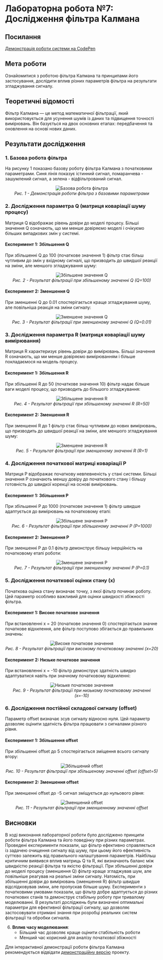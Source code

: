 # Лабораторна робота №7: Дослідження фільтра Калмана

## Посилання

[Демонстрація роботи системи на CodePen](https://codepen.io/VolodimirProdan/full/RNbRvxG)

## Мета роботи
Ознайомитися з роботою фільтра Калмана та принципами його застосування, дослідити вплив різних параметрів фільтра на результати згладжування сигналу.

## Теоретичні відомості
Фільтр Калмана — це метод математичної фільтрації, який використовується для усунення шумів із даних та підвищення точності вимірювань. Він базується на двох основних етапах: передбачення та оновлення на основі нових даних.

## Результати дослідження

### 1. Базова робота фільтра
На рисунку 1 показано базову роботу фільтра Калмана з початковими параметрами. Синя лінія показує істинний сигнал, помаранчева - зашумлений сигнал, а зелена - відфільтрований сигнал.

<p align="center">
  <img src="Screenshots/1.PNG" alt="Базова робота фільтра"/>
  <br>
  <em>Рис. 1 - Демонстрація роботи фільтра з базовими параметрами</em>
</p>

### 2. Дослідження параметра Q (матриця коваріації шуму процесу)
Матриця Q відображає рівень довіри до моделі процесу. Більші значення Q означають, що ми менше довіряємо моделі і очікуємо більших випадкових змін у системі.

#### Експеримент 1: Збільшення Q
При збільшенні Q до 100 (початкове значення 1) фільтр стає більш чутливим до змін у вхідному сигналі, що призводить до швидшої реакції на зміни, але меншого згладжування шуму:



<p align="center">
  <img src="Screenshots/2.PNG" alt="Збільшене значення Q"/>
  <br>
  <em>Рис. 2 - Результат фільтрації при збільшеному значенні Q (Q=100)</em>
</p>

#### Експеримент 2: Зменшення Q
При зменшенні Q до 0.01 спостерігається краще згладжування шуму, але повільніша реакція на зміни сигналу:


<p align="center">
  <img src="Screenshots/3.PNG" alt="Зменшене значення Q"/>
  <br>
  <em>Рис. 3 - Результат фільтрації при зменшеному значенні Q (Q=0.01)</em>
</p>

### 3. Дослідження параметра R (матриця коваріації шуму вимірювання)
Матриця R характеризує рівень довіри до вимірювань. Більші значення R означають, що ми менше довіряємо вимірюванням і більше покладаємося на модель процесу.

#### Експеримент 1: Збільшення R
При збільшенні R до 50 (початкове значення 10) фільтр надає більше ваги моделі процесу, що призводить до більшого згладжування:



<p align="center">
  <img src="Screenshots/4.PNG" alt="Збільшене значення R"/>
  <br>
  <em>Рис. 4 - Результат фільтрації при збільшеному значенні R (R=50)</em>
</p>

#### Експеримент 2: Зменшення R
При зменшенні R до 1 фільтр стає більш чутливим до нових вимірювань, що призводить до швидшої реакції на зміни, але меншого згладжування шуму:



<p align="center">
  <img src="Screenshots/5.PNG" alt="Зменшене значення R"/>
  <br>
  <em>Рис. 5 - Результат фільтрації при зменшеному значенні R (R=1)</em>
</p>

### 4. Дослідження початкової матриці коваріації P
Матриця P відображає початкову невпевненість у стані системи. Більші значення P означають меншу довіру до початкового стану і більшу готовність до швидкої корекції на основі вимірювань.

#### Експеримент 1: Збільшення P
При збільшенні P до 1000 (початкове значення 1) фільтр швидше адаптується до вимірювань на початковому етапі:



<p align="center">
  <img src="Screenshots/6.PNG" alt="Збільшене значення P"/>
  <br>
  <em>Рис. 6 - Результат фільтрації при збільшеному значенні P (P=1000)</em>
</p>

#### Експеримент 2: Зменшення P
При зменшенні P до 0.1 фільтр демонструє більшу інерційність на початковому етапі роботи:



<p align="center">
  <img src="Screenshots/7.PNG" alt="Зменшене значення P"/>
  <br>
  <em>Рис. 7 - Результат фільтрації при зменшеному значенні P (P=0.1)</em>
</p>

### 5. Дослідження початкової оцінки стану (x)
Початкова оцінка стану визначає точку, з якої фільтр починає роботу. Цей параметр особливо важливий для оцінки швидкості збіжності фільтра.

#### Експеримент 1: Високе початкове значення
При встановленні x = 20 (початкове значення 0) спостерігається значне початкове відхилення, але фільтр поступово збігається до правильних значень:


<p align="center">
  <img src="Screenshots/8.PNG" alt="Високе початкове значення"/>
  <br>
  <em>Рис. 8 - Результат фільтрації при високому початковому значенні (x=20)</em>
</p>

#### Експеримент 2: Низьке початкове значення
При встановленні x = -10 фільтр демонструє здатність швидко адаптуватися навіть при значному початковому відхиленні:


<p align="center">
  <img src="Screenshots/9.PNG" alt="Низьке початкове значення"/>
  <br>
  <em>Рис. 9 - Результат фільтрації при низькому початковому значенні (x=-10)</em>
</p>

### 6. Дослідження постійної складової сигналу (offset)
Параметр offset визначає зсув сигналу відносно нуля. Цей параметр дозволяє оцінити здатність фільтра працювати з сигналами різного рівня.

#### Експеримент 1: Збільшення offset
При збільшенні offset до 5 спостерігається зміщення всього сигналу вгору:

<p align="center">
  <img src="Screenshots/10.PNG" alt="Збільшений offset"/>
  <br>
  <em>Рис. 10 - Результат фільтрації при збільшеному значенні offset (offset=5)</em>
</p>
 
#### Експеримент 2: Зменшення offset
При зменшенні offset до -5 сигнал зміщується до нульового рівня:

<p align="center">
  <img src="Screenshots/11.PNG" alt="Зменшений offset"/>
  <br>
  <em>Рис. 11 - Результат фільтрації при зменшенному значенні offset</em>
</p>


## Висновки

В ході виконання лабораторної роботи було досліджено принципи роботи фільтра Калмана та його поведінку при різних параметрах. Проведені експерименти показали, що фільтр ефективно справляється із задачею очищення сигналу від шуму, при цьому його ефективність суттєво залежить від правильного налаштування параметрів. Найбільш критичним виявився вплив матриць Q та R, які визначають баланс між швидкістю реакції фільтра та якістю фільтрації.
При збільшенні довіри до моделі процесу (зменшення Q) фільтр краще згладжував шум, але повільніше реагував на реальні зміни сигналу. Натомість, при збільшенні довіри до вимірювань (зменшення R) фільтр швидше відслідковував зміни, але пропускав більше шуму. Експерименти з початковими умовами показали, що фільтр добре адаптується до різних початкових станів та демонструє стабільну роботу при тривалому моделюванні.
В результаті досліджень були визначені оптимальні параметри для ефективної фільтрації сигналу, що дозволяє застосовувати отримані знання при розробці реальних систем фільтрації та обробки сигналів.

6. **Вплив часу моделювання**:
   - Більший час дозволяє краще оцінити стабільність роботи
   - Менший час корисний для аналізу початкової збіжності

Для інтерактивної демонстрації роботи фільтра Калмана рекомендується відвідати [демонстраційну версію](https://codepen.io/VolodimirProdan/full/azoZXvX) проекту.
